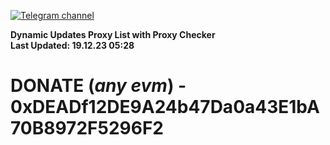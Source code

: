 [![Telegram channel](https://img.shields.io/endpoint?url=https://runkit.io/damiankrawczyk/telegram-badge/branches/master?url=https://t.me/n4z4v0d)](https://t.me/n4z4v0d) 

**Dynamic Updates Proxy List with Proxy Checker**  
**Last Updated: 19.12.23 05:28**

# DONATE (_any evm_) - 0xDEADf12DE9A24b47Da0a43E1bA70B8972F5296F2
